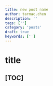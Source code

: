 ```yaml
---
title: new post name
author: tarmac.chen
description: ''
tags: ['']
category: 'posts'
draft: true
keywords: ['']
---
```


# title

## [TOC]
